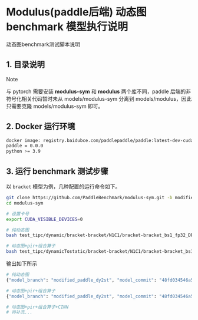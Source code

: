 # Modulus(paddle后端) 动态图 benchmark 模型执行说明

动态图benchmark测试脚本说明

## 1. 目录说明

> [!NOTE]
> 与 pytorch 需要安装 **modulus-sym** 和 **modulus** 两个库不同，paddle 后端的非符号化相关代码暂时未从 models/modulus-sym 分离到 models/modulus，因此只需要克隆 models/modulus-sym 即可。

## 2. Docker 运行环境

``` sh
docker image: registry.baidubce.com/paddlepaddle/paddle:latest-dev-cuda11.8-cudnn8.6-trt8.5-gcc82
paddle = 0.0.0
python >= 3.9
```

## 3. 运行 benchmark 测试步骤

以 `bracket` 模型为例，几种配置的运行命令如下。

``` sh
git clone https://github.com/PaddleBenchmark/modulus-sym.git -b modified_paddle_dy2st
cd modulus-sym

# 设置卡号
export CUDA_VISIBLE_DEVICES=0

# 纯动态图
bash test_tipc/dynamic/bracket-bracket/N1C1/bracket-bracket_bs1_fp32_DP.sh

# 动态图+pir+组合算子
bash test_tipc/dynamicTostatic/bracket-bracket/N1C1/bracket-bracket_bs1_fp32_DP.sh
```

输出如下所示

``` sh
# 纯动态图
{"model_branch": "modified_paddle_dy2st", "model_commit": "48fd034546a556b067b242a1beae42bad42e3f33", "model_name": "bracket-bracket-bracket_bs1_fp32_DP.sh_bs1_fp32_DP", "batch_size": 1, "fp_item": "fp32", "run_mode": "DP", "convergence_value": 0, "convergence_key": "", "ips": 106.9, "device_num": "N1C1", "model_run_time": "178", "frame_commit": "", "frame_version": "0.0.0", "speed_unit": "ms/iteration"}

# 动态图+pir+组合算子
{"model_branch": "modified_paddle_dy2st", "model_commit": "48fd034546a556b067b242a1beae42bad42e3f33", "model_name": "bracket-bracket_bs1_fp32_DP_bs1_fp32_DP", "batch_size": 1, "fp_item": "fp32", "run_mode": "DP", "convergence_value": 0, "convergence_key": "", "ips": 138.47500000000002, "device_num": "N1C1", "model_run_time": "264", "frame_commit": "", "frame_version": "0.0.0", "speed_unit": "ms/iteration"}

# 动态图+pir+组合算子+CINN
# 待补充...
```
